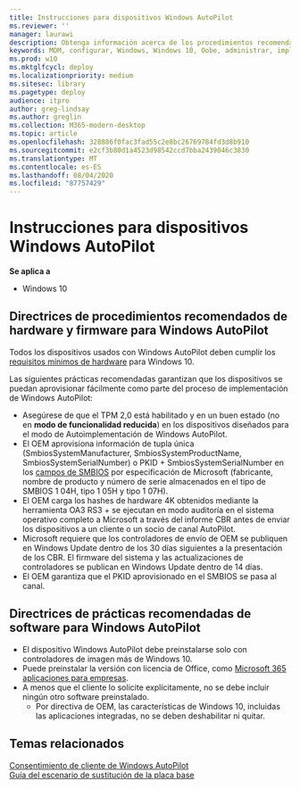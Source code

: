 ```yaml
---
title: Instrucciones para dispositivos Windows AutoPilot
ms.reviewer: ''
manager: laurawi
description: Obtenga información acerca de los procedimientos recomendados de hardware, firmware y software para la implementación de Windows AutoPilot.
keywords: MDM, configurar, Windows, Windows 10, Oobe, administrar, implementar, AutoPilot, ZTD, cero-Touch, Partner, msfb, Intune
ms.prod: w10
ms.mktglfcycl: deploy
ms.localizationpriority: medium
ms.sitesec: library
ms.pagetype: deploy
audience: itpro
author: greg-lindsay
ms.author: greglin
ms.collection: M365-modern-desktop
ms.topic: article
ms.openlocfilehash: 328886f0fac3fad55c2e8bc26769784fd3d8b910
ms.sourcegitcommit: e2cf3b80d1a4523d98542ccd7bba2439046c3830
ms.translationtype: MT
ms.contentlocale: es-ES
ms.lasthandoff: 08/04/2020
ms.locfileid: "87757429"
---
```

# <a name="windows-autopilot-device-guidelines"></a>Instrucciones para dispositivos Windows AutoPilot

**Se aplica a**

- Windows 10

## <a name="hardware-and-firmware-best-practice-guidelines-for-windows-autopilot"></a>Directrices de procedimientos recomendados de hardware y firmware para Windows AutoPilot

Todos los dispositivos usados con Windows AutoPilot deben cumplir los [requisitos mínimos de hardware](https://docs.microsoft.com/windows-hardware/design/minimum/minimum-hardware-requirements-overview) para Windows 10.  

Las siguientes prácticas recomendadas garantizan que los dispositivos se puedan aprovisionar fácilmente como parte del proceso de implementación de Windows AutoPilot: 
- Asegúrese de que el TPM 2,0 está habilitado y en un buen estado (no en **modo de funcionalidad reducida**) en los dispositivos diseñados para el modo de Autoimplementación de Windows AutoPilot.
- El OEM aprovisiona información de tupla única (SmbiosSystemManufacturer, SmbiosSystemProductName, SmbiosSystemSerialNumber) o PKID + SmbiosSystemSerialNumber en los [campos de SMBIOS](https://docs.microsoft.com/windows-hardware/drivers/bringup/smbios) por especificación de Microsoft (fabricante, nombre de producto y número de serie almacenados en el tipo de SMBIOS 1 04H, tipo 1 05H y tipo 1 07H).
- El OEM carga los hashes de hardware 4K obtenidos mediante la herramienta OA3 RS3 + se ejecutan en modo auditoría en el sistema operativo completo a Microsoft a través del informe CBR antes de enviar los dispositivos a un cliente o un socio de canal AutoPilot.
- Microsoft requiere que los controladores de envío de OEM se publiquen en Windows Update dentro de los 30 días siguientes a la presentación de los CBR. El firmware del sistema y las actualizaciones de controladores se publican en Windows Update dentro de 14 días.
- El OEM garantiza que el PKID aprovisionado en el SMBIOS se pasa al canal.

## <a name="software-best-practice-guidelines-for-windows-autopilot"></a>Directrices de prácticas recomendadas de software para Windows AutoPilot

- El dispositivo Windows AutoPilot debe preinstalarse solo con controladores de imagen más de Windows 10.
- Puede preinstalar la versión con licencia de Office, como [Microsoft 365 aplicaciones para empresas](https://docs.microsoft.com/deployoffice/about-office-365-proplus-in-the-enterprise).
- A menos que el cliente lo solicite explícitamente, no se debe incluir ningún otro software preinstalado.
  - Por directiva de OEM, las características de Windows 10, incluidas las aplicaciones integradas, no se deben deshabilitar ni quitar.

## <a name="related-topics"></a>Temas relacionados

[Consentimiento de cliente de Windows AutoPilot](registration-auth.md)<br>
[Guía del escenario de sustitución de la placa base](autopilot-mbr.md)<br>

